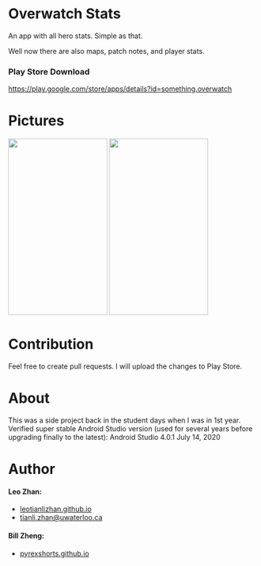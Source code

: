 # Overwatch Stats
An app with all hero stats. Simple as that.  

Well now there are also maps, patch notes, and player stats.

### Play Store Download
https://play.google.com/store/apps/details?id=something.overwatch

# Pictures
<img src="https://cdn.discordapp.com/attachments/133676181148008448/195362851223764997/Screenshot_20160622-222153.png" width="200" height="356" /> <img src="https://cdn.discordapp.com/attachments/133676181148008448/195369408980320257/Screenshot_20160622-224751.png" width="200" height="356" />

# Contribution
Feel free to create pull requests. I will upload the changes to Play Store. 

# About
This was a side project back in the student days when I was in 1st year.  
Verified super stable Android Studio version (used for several years before upgrading finally to the latest): Android Studio 4.0.1 July 14, 2020

# Author
#### Leo Zhan:
 - [leotianlizhan.github.io](https://leotianlizhan.github.io "My personal website")
 - tianli.zhan@uwaterloo.ca
 
#### Bill Zheng:
 - [pyrexshorts.github.io](https://pyrexshorts.github.io "Bill's personal website")
